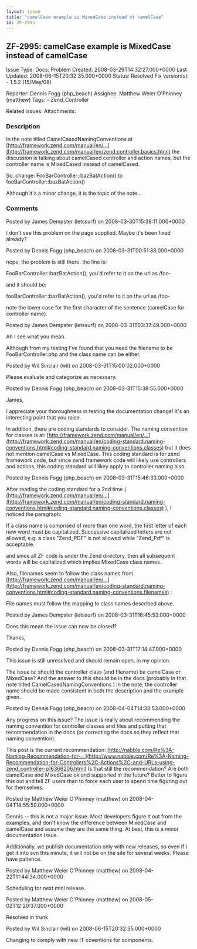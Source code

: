 ```yaml
---
layout: issue
title: "camelCase example is MixedCase instead of camelCase"
id: ZF-2995
---
```


ZF-2995: camelCase example is MixedCase instead of camelCase
------------------------------------------------------------

 Issue Type: Docs: Problem Created: 2008-03-29T14:32:27.000+0000 Last Updated: 2008-06-15T20:32:35.000+0000 Status: Resolved Fix version(s): - 1.5.2 (15/May/08)
 
 Reporter:  Dennis Fogg (php\_beach)  Assignee:  Matthew Weier O'Phinney (matthew)  Tags: - Zend\_Controller
 
 Related issues: 
 Attachments: 
### Description

In the note titled CamelCasedNamingConventions at [http://framework.zend.com/manual/en/…](http://framework.zend.com/manual/en/zend.controller.basics.html) the discussion is talking about camelCased controller and action names, but the controller name is MixedCased instead of camelCased.

So, change: FooBarController::bazBatAction() to fooBarController::bazBatAction()

Although it's a minor change, it is the topic of the note...

 

 

### Comments

Posted by James Dempster (letssurf) on 2008-03-30T15:38:11.000+0000

I don't see this problem on the page supplied. Maybe it's been fixed already?

 

 

Posted by Dennis Fogg (php\_beach) on 2008-03-31T00:51:33.000+0000

nope, the problem is still there. the line is:

FooBarController::bazBatAction(), you'd refer to it on the url as /foo-

and it should be:

fooBarController::bazBatAction(), you'd refer to it on the url as /foo-

note the lower case for the first character of the sentence (camelCase for controller name).

 

 

Posted by James Dempster (letssurf) on 2008-03-31T03:37:49.000+0000

Ah I see what you mean.

Although from my testing I've found that you need the filename to be FooBarController.php and the class name can be either.

 

 

Posted by Wil Sinclair (wil) on 2008-03-31T15:00:02.000+0000

Please evaluate and categorize as necessary.

 

 

Posted by Dennis Fogg (php\_beach) on 2008-03-31T15:38:55.000+0000

James,

I appreciate your thoroughness in testing the documentation change! It's an interesting point that you raise.

In addition, there are coding standards to consider. The naming convention for classes is at: [http://framework.zend.com/manual/en/…](http://framework.zend.com/manual/en/coding-standard.naming-conventions.html#coding-standard.naming-conventions.classes) but it does not mention camelCase vs MixedCase. This coding standard is for zend framework code, but since zend framework code will likely use controllers and actions, this coding standard will likey apply to controller naming also.

 

 

Posted by Dennis Fogg (php\_beach) on 2008-03-31T15:46:33.000+0000

After reading the coding standard for a 2nd time ( [http://framework.zend.com/manual/en/…](http://framework.zend.com/manual/en/coding-standard.naming-conventions.html#coding-standard.naming-conventions.classes) ), I noticed the paragraph:

If a class name is comprised of more than one word, the first letter of each new word must be capitalized. Successive capitalized letters are not allowed, e.g. a class "Zend\_PDF" is not allowed while "Zend\_Pdf" is acceptable.

and since all ZF code is under the Zend directory, then all subsequent words will be capitalized which implies MixedCase class names.

Also, filenames seem to follow the class names from [http://framework.zend.com/manual/en/…](http://framework.zend.com/manual/en/coding-standard.naming-conventions.html#coding-standard.naming-conventions.filenames) :

File names must follow the mapping to class names described above.

 

 

Posted by James Dempster (letssurf) on 2008-03-31T16:45:53.000+0000

Does this mean the issue can now be closed?

Thanks,

 

 

Posted by Dennis Fogg (php\_beach) on 2008-03-31T17:14:47.000+0000

This issue is still unresolved and should remain open, in my opinion.

The issue is: should the controller class (and filename) be camelCase or MixedCase? And the answer to this should be in the docs (probably in that note titled CamelCasedNamingConventions ) In the note, the controller name should be made consistent in both the description and the example given.

 

 

Posted by Dennis Fogg (php\_beach) on 2008-04-04T14:33:53.000+0000

Any progress on this issue? The issue is really about recommending the naming convention for controller classes and files and putting that recommendation in the docs (or correcting the docs so they reflect that naming convention).

This post is the current recommendation: [http://nabble.com/Re%3A-Naming-Recommendation-for-…](http://www.nabble.com/Re%3A-Naming-Recommendation-for-Controllers%2C-Actions%2C-and-URLs-using-zend_controller-p16366206.html) Is that still the recommendation? Are both camelCase and MixedCase ok and supported in the future? Better to figure this out and tell ZF users than to force each user to spend time figuring out for themselves.

 

 

Posted by Matthew Weier O'Phinney (matthew) on 2008-04-04T14:55:59.000+0000

Dennis -- this is not a major issue. Most developers figure it out from the examples, and don't know the difference between MixedCase and camelCase and assume they are the same thing. At best, this is a minor documentation issue.

Additionally, we publish documentation only with new releases, so even if I get it into svn this minute, it will not be on the site for several weeks. Please have patience.

 

 

Posted by Matthew Weier O'Phinney (matthew) on 2008-04-22T11:44:34.000+0000

Scheduling for next mini release.

 

 

Posted by Matthew Weier O'Phinney (matthew) on 2008-05-02T12:20:37.000+0000

Resolved in trunk

 

 

Posted by Wil Sinclair (wil) on 2008-06-15T20:32:35.000+0000

Changing to comply with new IT coventions for components.

 

 